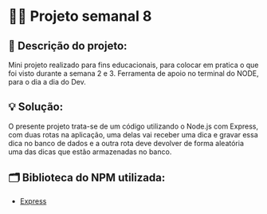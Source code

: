 # 👨‍💻 Projeto semanal 8  

## 📝 Descrição do projeto:
<p>Mini projeto realizado para fins educacionais, para colocar em pratica o que foi visto durante a semana 2 e 3. Ferramenta de apoio no terminal do NODE, para o dia a dia do Dev.<p>  

## 💡 Solução:
<p>O presente projeto trata-se de um código utilizando o Node.js com Express, com duas rotas na aplicação, uma delas vai receber uma dica e gravar essa dica no banco de dados e a outra rota deve devolver de forma aleatória uma das dicas que estão armazenadas no banco. <p>  
  
## 🗂️ Biblioteca do NPM utilizada:

* [Express](https://www.npmjs.com/package/express)
